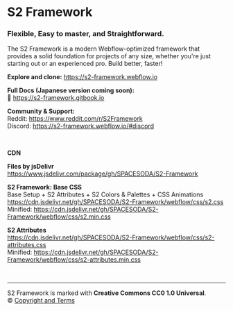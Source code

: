 # S2 Framework

### Flexible, Easy to master, and Straightforward.

The S2 Framework is a modern Webflow-optimized framework that provides a solid foundation for projects of any size, whether you're just starting out or an experienced pro. Build better, faster!

**Explore and clone:** https://s2-framework.webflow.io


**Full Docs (Japanese version coming soon):**  
📘 https://s2-framework.gitbook.io


**Community & Support:**  
Reddit: https://www.reddit.com/r/S2Framework  
Discord: https://s2-framework.webflow.io/#discord

&nbsp;

**CDN**

**Files by jsDelivr**  
https://www.jsdelivr.com/package/gh/SPACESODA/S2-Framework

**S2 Framework: Base CSS**  
Base Setup + S2 Attributes + S2 Colors & Palettes + CSS Animations  
https://cdn.jsdelivr.net/gh/SPACESODA/S2-Framework/webflow/css/s2.css  
Minified: https://cdn.jsdelivr.net/gh/SPACESODA/S2-Framework/webflow/css/s2.min.css

**S2 Attributes**  
https://cdn.jsdelivr.net/gh/SPACESODA/S2-Framework/webflow/css/s2-attributes.css  
Minified: https://cdn.jsdelivr.net/gh/SPACESODA/S2-Framework/webflow/css/s2-attributes.min.css

&nbsp;

---

S2 Framework is marked with **Creative Commons CC0 1.0 Universal**.  
© [Copyright and Terms](https://s2-framework.gitbook.io/docs/copyright-and-terms)
